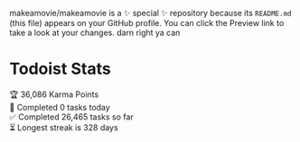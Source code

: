 makeamovie/makeamovie is a ✨ special ✨ repository because its `README.md` (this file) appears on your GitHub profile.
You can click the Preview link to take a look at your changes. darn right ya can

# Todoist Stats

<!-- TODO-IST:START -->
🏆  36,086 Karma Points           
🌸  Completed 0 tasks today           
✅  Completed 26,465 tasks so far           
⏳  Longest streak is 328 days
<!-- TODO-IST:END -->